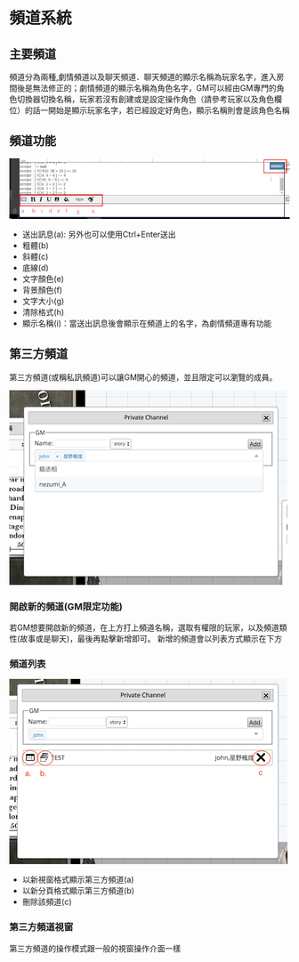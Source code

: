 # 頻道系統

## 主要頻道

頻道分為兩種,劇情頻道以及聊天頻道．聊天頻道的顯示名稱為玩家名字，進入房間後是無法修正的；劇情頻道的顯示名稱為角色名字，GM可以經由GM專門的角色切換器切換名稱，玩家若沒有創建或是設定操作角色（請參考玩家以及角色欄位）的話一開始是顯示玩家名字，若已經設定好角色，顯示名稱則會是該角色名稱


## 頻道功能

![頻道功能](../../img/channel.png)

- 送出訊息(a): 另外也可以使用Ctrl+Enter送出
- 粗體(b)
- 斜體(c)
- 底線(d)
- 文字顏色(e)
- 背景顏色(f)
- 文字大小(g)
- 清除格式(h)
- 顯示名稱(i)：當送出訊息後會顯示在頻道上的名字，為劇情頻道專有功能


## 第三方頻道

第三方頻道(或稱私訊頻道)可以讓GM開心的頻道，並且限定可以瀏覽的成員。

![第三方頻道1](../../img/private-channel.png)

### 開啟新的頻道(GM限定功能)

若GM想要開啟新的頻道，在上方打上頻道名稱，選取有權限的玩家，以及頻道類性(故事或是聊天)，最後再點擊新增即可。
新增的頻道會以列表方式顯示在下方

### 頻道列表

![第三方頻道1](../../img/private-channel2.png)

- 以新視窗格式顯示第三方頻道(a)
- 以新分頁格式顯示第三方頻道(b)
- 刪除該頻道(c)


### 第三方頻道視窗

第三方頻道的操作模式跟一般的視窗操作介面一樣
